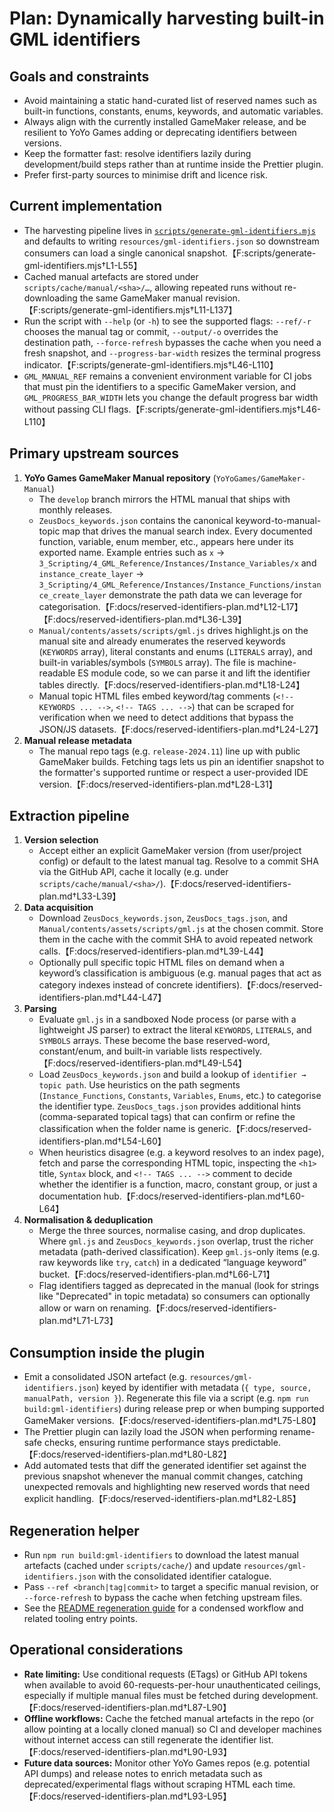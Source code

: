 # Plan: Dynamically harvesting built-in GML identifiers

## Goals and constraints
- Avoid maintaining a static hand-curated list of reserved names such as built-in functions, constants, enums, keywords, and automatic variables.
- Always align with the currently installed GameMaker release, and be resilient to YoYo Games adding or deprecating identifiers between versions.
- Keep the formatter fast: resolve identifiers lazily during development/build steps rather than at runtime inside the Prettier plugin.
- Prefer first-party sources to minimise drift and licence risk.

## Current implementation
- The harvesting pipeline lives in [`scripts/generate-gml-identifiers.mjs`](../scripts/generate-gml-identifiers.mjs) and defaults to writing `resources/gml-identifiers.json` so downstream consumers can load a single canonical snapshot.【F:scripts/generate-gml-identifiers.mjs†L1-L55】
- Cached manual artefacts are stored under `scripts/cache/manual/<sha>/…`, allowing repeated runs without re-downloading the same GameMaker manual revision.【F:scripts/generate-gml-identifiers.mjs†L11-L137】
- Run the script with `--help` (or `-h`) to see the supported flags: `--ref/-r` chooses the manual tag or commit, `--output/-o` overrides the destination path, `--force-refresh` bypasses the cache when you need a fresh snapshot, and `--progress-bar-width` resizes the terminal progress indicator.【F:scripts/generate-gml-identifiers.mjs†L46-L110】
- `GML_MANUAL_REF` remains a convenient environment variable for CI jobs that must pin the identifiers to a specific GameMaker version, and `GML_PROGRESS_BAR_WIDTH` lets you change the default progress bar width without passing CLI flags.【F:scripts/generate-gml-identifiers.mjs†L46-L110】

## Primary upstream sources
1. **YoYo Games GameMaker Manual repository** (`YoYoGames/GameMaker-Manual`)
   - The `develop` branch mirrors the HTML manual that ships with monthly releases.
   - `ZeusDocs_keywords.json` contains the canonical keyword-to-manual-topic map that drives the manual search index. Every documented function, variable, enum member, etc., appears here under its exported name. Example entries such as `x` → `3_Scripting/4_GML_Reference/Instances/Instance_Variables/x` and `instance_create_layer` → `3_Scripting/4_GML_Reference/Instances/Instance_Functions/instance_create_layer` demonstrate the path data we can leverage for categorisation.【F:docs/reserved-identifiers-plan.md†L12-L17】【F:docs/reserved-identifiers-plan.md†L36-L39】
   - `Manual/contents/assets/scripts/gml.js` drives highlight.js on the manual site and already enumerates the reserved keywords (`KEYWORDS` array), literal constants and enums (`LITERALS` array), and built-in variables/symbols (`SYMBOLS` array). The file is machine-readable ES module code, so we can parse it and lift the identifier tables directly.【F:docs/reserved-identifiers-plan.md†L18-L24】
   - Manual topic HTML files embed keyword/tag comments (`<!-- KEYWORDS ... -->`, `<!-- TAGS ... -->`) that can be scraped for verification when we need to detect additions that bypass the JSON/JS datasets.【F:docs/reserved-identifiers-plan.md†L24-L27】
2. **Manual release metadata**
   - The manual repo tags (e.g. `release-2024.11`) line up with public GameMaker builds. Fetching tags lets us pin an identifier snapshot to the formatter's supported runtime or respect a user-provided IDE version.【F:docs/reserved-identifiers-plan.md†L28-L31】

## Extraction pipeline
1. **Version selection**
   - Accept either an explicit GameMaker version (from user/project config) or default to the latest manual tag. Resolve to a commit SHA via the GitHub API, cache it locally (e.g. under `scripts/cache/manual/<sha>/`).【F:docs/reserved-identifiers-plan.md†L33-L39】
2. **Data acquisition**
   - Download `ZeusDocs_keywords.json`, `ZeusDocs_tags.json`, and `Manual/contents/assets/scripts/gml.js` at the chosen commit. Store them in the cache with the commit SHA to avoid repeated network calls.【F:docs/reserved-identifiers-plan.md†L39-L44】
   - Optionally pull specific topic HTML files on demand when a keyword’s classification is ambiguous (e.g. manual pages that act as category indexes instead of concrete identifiers).【F:docs/reserved-identifiers-plan.md†L44-L47】
3. **Parsing**
   - Evaluate `gml.js` in a sandboxed Node process (or parse with a lightweight JS parser) to extract the literal `KEYWORDS`, `LITERALS`, and `SYMBOLS` arrays. These become the base reserved-word, constant/enum, and built-in variable lists respectively.【F:docs/reserved-identifiers-plan.md†L49-L54】
   - Load `ZeusDocs_keywords.json` and build a lookup of `identifier → topic path`. Use heuristics on the path segments (`Instance_Functions`, `Constants`, `Variables`, `Enums`, etc.) to categorise the identifier type. `ZeusDocs_tags.json` provides additional hints (comma-separated topical tags) that can confirm or refine the classification when the folder name is generic.【F:docs/reserved-identifiers-plan.md†L54-L60】
   - When heuristics disagree (e.g. a keyword resolves to an index page), fetch and parse the corresponding HTML topic, inspecting the `<h1>` title, `Syntax` block, and `<!-- TAGS ... -->` comment to decide whether the identifier is a function, macro, constant group, or just a documentation hub.【F:docs/reserved-identifiers-plan.md†L60-L64】
4. **Normalisation & deduplication**
   - Merge the three sources, normalise casing, and drop duplicates. Where `gml.js` and `ZeusDocs_keywords.json` overlap, trust the richer metadata (path-derived classification). Keep `gml.js`-only items (e.g. raw keywords like `try`, `catch`) in a dedicated “language keyword” bucket.【F:docs/reserved-identifiers-plan.md†L66-L71】
   - Flag identifiers tagged as deprecated in the manual (look for strings like "Deprecated" in topic metadata) so consumers can optionally allow or warn on renaming.【F:docs/reserved-identifiers-plan.md†L71-L73】

## Consumption inside the plugin
- Emit a consolidated JSON artefact (e.g. `resources/gml-identifiers.json`) keyed by identifier with metadata (`{ type, source, manualPath, version }`). Regenerate this file via a script (e.g. `npm run build:gml-identifiers`) during release prep or when bumping supported GameMaker versions.【F:docs/reserved-identifiers-plan.md†L75-L80】
- The Prettier plugin can lazily load the JSON when performing rename-safe checks, ensuring runtime performance stays predictable.【F:docs/reserved-identifiers-plan.md†L80-L82】
- Add automated tests that diff the generated identifier set against the previous snapshot whenever the manual commit changes, catching unexpected removals and highlighting new reserved words that need explicit handling.【F:docs/reserved-identifiers-plan.md†L82-L85】

## Regeneration helper
- Run `npm run build:gml-identifiers` to download the latest manual artefacts (cached under `scripts/cache/`) and update `resources/gml-identifiers.json` with the consolidated identifier catalogue.
- Pass `--ref <branch|tag|commit>` to target a specific manual revision, or `--force-refresh` to bypass the cache when fetching upstream files.
- See the [README regeneration guide](../README.md#regenerate-metadata-snapshots) for a condensed workflow and related tooling entry points.

## Operational considerations
- **Rate limiting:** Use conditional requests (ETags) or GitHub API tokens when available to avoid 60-requests-per-hour unauthenticated ceilings, especially if multiple manual files must be fetched during development.【F:docs/reserved-identifiers-plan.md†L87-L90】
- **Offline workflows:** Cache the fetched manual artefacts in the repo (or allow pointing at a locally cloned manual) so CI and developer machines without internet access can still regenerate the identifier list.【F:docs/reserved-identifiers-plan.md†L90-L93】
- **Future data sources:** Monitor other YoYo Games repos (e.g. potential API dumps) and release notes to enrich metadata such as deprecated/experimental flags without scraping HTML each time.【F:docs/reserved-identifiers-plan.md†L93-L95】
